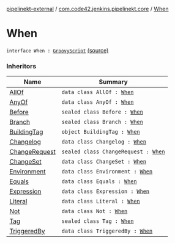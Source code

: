 [pipelinekt-external](../index.md) / [com.code42.jenkins.pipelinekt.core](index.md) / [When](./-when.md)

# When

`interface When : `[`GroovyScript`](../com.code42.jenkins.pipelinekt.core.writer/-groovy-script/index.md) [(source)](https://github.com/code42/pipelinekt/tree/master/core/src/main/kotlin/com/code42/jenkins/pipelinekt/core/When.kt#L5)

### Inheritors

| Name | Summary |
|---|---|
| [AllOf](../com.code42.jenkins.pipelinekt.internal.when/-all-of/index.md) | `data class AllOf : `[`When`](./-when.md) |
| [AnyOf](../com.code42.jenkins.pipelinekt.internal.when/-any-of/index.md) | `data class AnyOf : `[`When`](./-when.md) |
| [Before](../com.code42.jenkins.pipelinekt.internal.when/-before/index.md) | `sealed class Before : `[`When`](./-when.md) |
| [Branch](../com.code42.jenkins.pipelinekt.internal.when/-branch/index.md) | `sealed class Branch : `[`When`](./-when.md) |
| [BuildingTag](../com.code42.jenkins.pipelinekt.internal.when/-building-tag/index.md) | `object BuildingTag : `[`When`](./-when.md) |
| [Changelog](../com.code42.jenkins.pipelinekt.internal.when/-changelog/index.md) | `data class Changelog : `[`When`](./-when.md) |
| [ChangeRequest](../com.code42.jenkins.pipelinekt.internal.when/-change-request/index.md) | `sealed class ChangeRequest : `[`When`](./-when.md) |
| [ChangeSet](../com.code42.jenkins.pipelinekt.internal.when/-change-set/index.md) | `data class ChangeSet : `[`When`](./-when.md) |
| [Environment](../com.code42.jenkins.pipelinekt.internal.when/-environment/index.md) | `data class Environment : `[`When`](./-when.md) |
| [Equals](../com.code42.jenkins.pipelinekt.internal.when/-equals/index.md) | `data class Equals : `[`When`](./-when.md) |
| [Expression](../com.code42.jenkins.pipelinekt.internal.when/-expression/index.md) | `data class Expression : `[`When`](./-when.md) |
| [Literal](../com.code42.jenkins.pipelinekt.internal.when/-literal/index.md) | `data class Literal : `[`When`](./-when.md) |
| [Not](../com.code42.jenkins.pipelinekt.internal.when/-not/index.md) | `data class Not : `[`When`](./-when.md) |
| [Tag](../com.code42.jenkins.pipelinekt.internal.when/-tag/index.md) | `sealed class Tag : `[`When`](./-when.md) |
| [TriggeredBy](../com.code42.jenkins.pipelinekt.internal.when/-triggered-by/index.md) | `data class TriggeredBy : `[`When`](./-when.md) |
